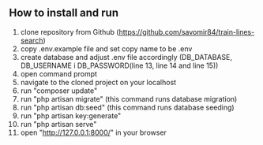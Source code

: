 ## How to install and run

1. clone repository from Github (https://github.com/savomir84/train-lines-search)
2. copy .env.example file and set copy name to be .env
3. create database and adjust .env file accordingly (DB_DATABASE, DB_USERNAME i DB_PASSWORD(line 13, line 14 and line 15))
4. open command prompt
5. navigate to the cloned project on your localhost
6. run "composer update"
7. run "php artisan migrate" (this command runs database migration)
8. run "php artisan db:seed" (this command runs database seeding)
9. run "php artisan key:generate"
10. run "php artisan serve"
11. open "http://127.0.0.1:8000/" in your browser